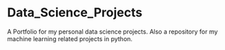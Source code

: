 # Data_Science_Projects
A Portfolio for my personal data science projects.
Also a repository for my machine learning related projects in python.
